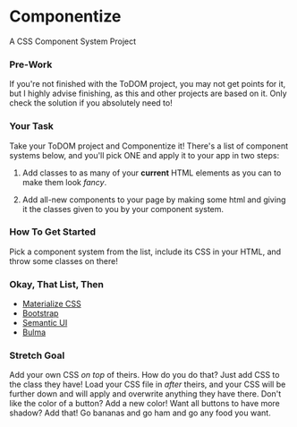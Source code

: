 # Componentize

A CSS Component System Project

### Pre-Work

If you're not finished with the ToDOM project, you may not get points for it, but I highly advise finishing, as this and other projects are based on it. Only check the solution if you absolutely need to!


### Your Task

Take your ToDOM project and Componentize it! There's a list of component systems below, and you'll pick ONE and apply it to your app in two steps:

1. Add classes to as many of your **current** HTML elements as you can to make them look _fancy_.

2. Add all-new components to your page by making some html and giving it the classes given to you by your component system.


### How To Get Started

Pick a component system from the list, include its CSS in your HTML, and throw some classes on there!


### Okay, That List, Then

* [Materialize CSS](https://materializecss.com/)
* [Bootstrap](https://getbootstrap.com/)
* [Semantic UI](https://semantic-ui.com/)
* [Bulma](https://bulma.io/)


### Stretch Goal

Add your own CSS _on top_ of theirs. How do you do that? Just add CSS to the class they have! Load your CSS file in _after_ theirs, and your CSS will be further down and will apply and overwrite anything they have there. Don't like the color of a button? Add a new color! Want all buttons to have more shadow? Add that! Go bananas and go ham and go any food you want.